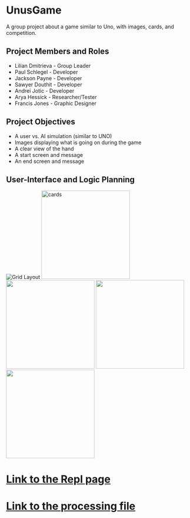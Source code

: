 # UnusGame
 A group project about a game similar to Uno, with images, cards, and competition.

##  Project Members and Roles
* Lilian Dmitrieva - Group Leader
* Paul Schlegel - Developer
* Jackson Payne - Developer
* Sawyer Douthit - Developer
* Andrei Jotic - Developer
* Arya Hessick - Researcher/Tester
* Francis Jones - Graphic Designer

## Project Objectives

* A user vs. AI simulation (similar to UNO)
* Images displaying what is going on during the game
* A clear view of the hand
* A start screen and message
* An end screen and message

## User-Interface and Logic Planning

 ![Grid Layout](https://github.com/LilianDm/UnusGame/blob/main/images/UnusGridLayout.png?raw=true)
 <img src="https://github.com/LilianDm/UnusGame/blob/main/images/Cards/Untitled66_20240228112148.png?raw=true" alt="cards" width="240" height="240">
 <img src= "https://github.com/LilianDm/UnusGame/blob/main/images/Cards/Untitled66_20240228112445.png?raw=true" width="240" height="240">
 <img src="https://github.com/LilianDm/UnusGame/blob/main/images/Cards/Untitled66_20240228112400.png?raw=true" width="240" height="240">
 <img src="https://github.com/LilianDm/UnusGame/blob/main/images/Cards/Cards-5.png?raw=true" width="240" height="240">

#  [Link to the Repl page](https://replit.com/join/gnumiivyfg-9622884)

# [Link to the processing file](https://github.com/LilianDm/UnusGame/files/14485834/Unus_Game.zip)

